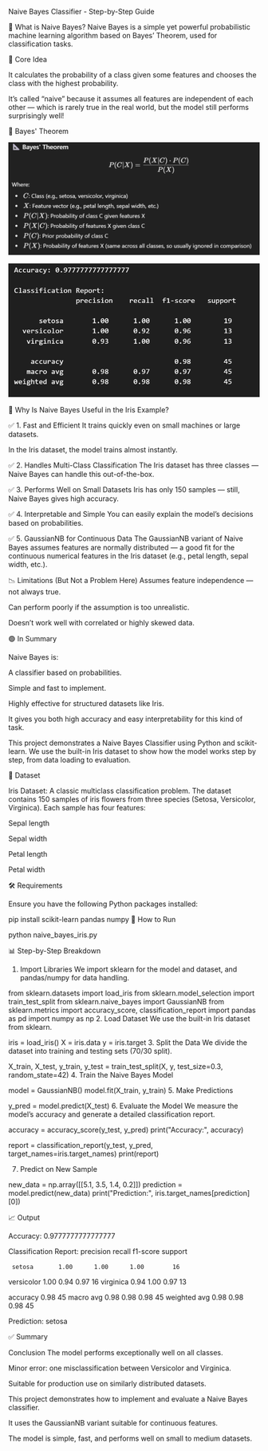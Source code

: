 Naive Bayes Classifier - Step-by-Step Guide

🤖 What is Naive Bayes?
Naive Bayes is a simple yet powerful probabilistic machine learning algorithm based on Bayes’ Theorem, used for classification tasks.

🧠 Core Idea

It calculates the probability of a class given some features and chooses the class with the highest probability.

It’s called “naive” because it assumes all features are independent of each other — which is rarely true in the real world, but the model still performs surprisingly well!

📐 Bayes' Theorem

![1754470350808](image/README/1754470350808.png)

![1754470392827](image/README/1754470392827.png)

📌 Why Is Naive Bayes Useful in the Iris Example?


✅ 1. Fast and Efficient
It trains quickly even on small machines or large datasets.

In the Iris dataset, the model trains almost instantly.

✅ 2. Handles Multi-Class Classification
The Iris dataset has three classes — Naive Bayes can handle this out-of-the-box.

✅ 3. Performs Well on Small Datasets
Iris has only 150 samples — still, Naive Bayes gives high accuracy.

✅ 4. Interpretable and Simple
You can easily explain the model’s decisions based on probabilities.

✅ 5. GaussianNB for Continuous Data
The GaussianNB variant of Naive Bayes assumes features are normally distributed — a good fit for the continuous numerical features in the Iris dataset (e.g., petal length, sepal width, etc.).

📉 Limitations (But Not a Problem Here)
Assumes feature independence — not always true.

Can perform poorly if the assumption is too unrealistic.

Doesn’t work well with correlated or highly skewed data.

🟢 In Summary

Naive Bayes is:

A classifier based on probabilities.

Simple and fast to implement.

Highly effective for structured datasets like Iris.

It gives you both high accuracy and easy interpretability for this kind of task.

This project demonstrates a Naive Bayes Classifier using Python and scikit-learn. We use the built-in Iris dataset to show how the model works step by step, from data loading to evaluation.

🌼 Dataset

Iris Dataset: A classic multiclass classification problem. The dataset contains 150 samples of iris flowers from three species (Setosa, Versicolor, Virginica). Each sample has four features:

Sepal length

Sepal width

Petal length

Petal width

🛠️ Requirements

Ensure you have the following Python packages installed:


pip install scikit-learn pandas numpy
🚀 How to Run

python naive_bayes_iris.py

📊 Step-by-Step Breakdown
1. Import Libraries
We import sklearn for the model and dataset, and pandas/numpy for data handling.

from sklearn.datasets import load_iris
from sklearn.model_selection import train_test_split
from sklearn.naive_bayes import GaussianNB
from sklearn.metrics import accuracy_score, classification_report
import pandas as pd
import numpy as np
2. Load Dataset
We use the built-in Iris dataset from sklearn.


iris = load_iris()
X = iris.data
y = iris.target
3. Split the Data
We divide the dataset into training and testing sets (70/30 split).


X_train, X_test, y_train, y_test = train_test_split(X, y, test_size=0.3, random_state=42)
4. Train the Naive Bayes Model

model = GaussianNB()
model.fit(X_train, y_train)
5. Make Predictions

y_pred = model.predict(X_test)
6. Evaluate the Model
We measure the model’s accuracy and generate a detailed classification report.



accuracy = accuracy_score(y_test, y_pred)
print(\"Accuracy:\", accuracy)

report = classification_report(y_test, y_pred, target_names=iris.target_names)
print(report)

7. Predict on New Sample

new_data = np.array([[5.1, 3.5, 1.4, 0.2]])
prediction = model.predict(new_data)
print(\"Prediction:\", iris.target_names[prediction][0])

📈 Output 

Accuracy: 0.9777777777777777

Classification Report:
              precision    recall  f1-score   support

     setosa       1.00      1.00      1.00        16
 versicolor       1.00      0.94      0.97        16
  virginica       0.94      1.00      0.97        13

accuracy                           0.98        45
macro avg       0.98      0.98      0.98        45
weighted avg    0.98      0.98      0.98        45

Prediction: setosa

✅ Summary


Conclusion
The model performs exceptionally well on all classes.

Minor error: one misclassification between Versicolor and Virginica.

Suitable for production use on similarly distributed datasets.

This project demonstrates how to implement and evaluate a Naive Bayes classifier.

It uses the GaussianNB variant suitable for continuous features.

The model is simple, fast, and performs well on small to medium datasets.